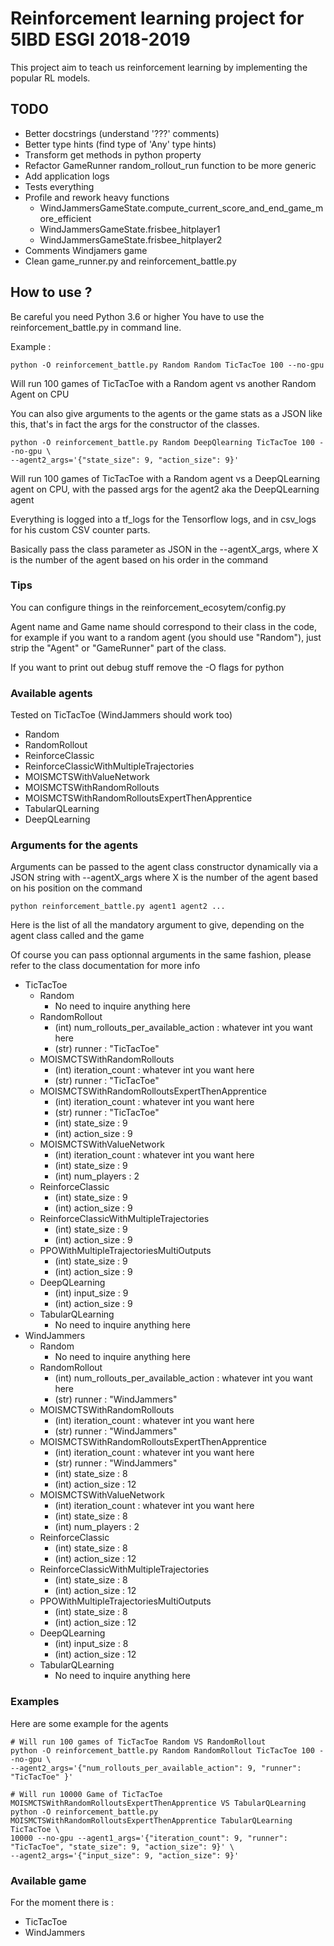 # Reinforcement learning project for 5IBD ESGI 2018-2019
This project aim to teach us reinforcement learning by implementing the popular RL models.


## TODO
- Better docstrings (understand '???' comments)
- Better type hints (find type of 'Any' type hints)
- Transform get methods in python property
- Refactor GameRunner random_rollout_run function to be more generic 
- Add application logs
- Tests everything
- Profile and rework heavy functions
  - WindJammersGameState.compute_current_score_and_end_game_more_efficient
  - WindJammersGameState.frisbee_hitplayer1
  - WindJammersGameState.frisbee_hitplayer2
- Comments Windjamers game
- Clean game_runner.py and reinforcement_battle.py


## How to use ?
Be careful you need Python 3.6 or higher
You have to use the reinforcement_battle.py in command line.

Example :

    python -O reinforcement_battle.py Random Random TicTacToe 100 --no-gpu

Will run 100 games of TicTacToe with a Random agent vs another Random Agent on CPU

You can also give arguments to the agents or the game stats as a JSON like this,
that's in fact the args for the constructor of the classes.

    python -O reinforcement_battle.py Random DeepQlearning TicTacToe 100 --no-gpu \ 
    --agent2_args='{"state_size": 9, "action_size": 9}'

Will run 100 games of TicTacToe with a Random agent vs a DeepQLearning agent on CPU,
with the passed args for the agent2 aka the DeepQLearning agent

Everything is logged into a tf_logs for the Tensorflow logs,
and in csv_logs for his custom CSV counter parts.

Basically pass the class parameter as JSON in the --agentX_args,
where X is the number of the agent based on his order in the command


### Tips
You can configure things in the reinforcement_ecosytem/config.py

Agent name and Game name should correspond to their class in the code,
for example if you want to a random agent (you should use "Random"),
just strip the "Agent" or "GameRunner" part of the class.

If you want to print out debug stuff remove the -O flags for python


### Available agents
Tested on TicTacToe (WindJammers should work too)
- Random
- RandomRollout
- ReinforceClassic
- ReinforceClassicWithMultipleTrajectories
- MOISMCTSWithValueNetwork
- MOISMCTSWithRandomRollouts 
- MOISMCTSWithRandomRolloutsExpertThenApprentice
- TabularQLearning 
- DeepQLearning


### Arguments for the agents
Arguments can be passed to the agent class constructor dynamically via a JSON string
with --agentX_args where X is the number of the agent based on his position on the command

    python reinforcement_battle.py agent1 agent2 ...

Here is the list of all the mandatory argument to give, depending on the agent class called and the game

Of course you can pass optionnal arguments in the same fashion, please refer to the class documentation for more info
- TicTacToe
    - Random
        - No need to inquire anything here
    - RandomRollout
        - (int) num_rollouts_per_available_action : whatever int you want here
        - (str) runner : "TicTacToe"
    - MOISMCTSWithRandomRollouts
        - (int) iteration_count : whatever int you want here
        - (str) runner : "TicTacToe"
    - MOISMCTSWithRandomRolloutsExpertThenApprentice
        - (int) iteration_count : whatever int you want here
        - (str) runner : "TicTacToe"
        - (int) state_size : 9
        - (int) action_size : 9
    - MOISMCTSWithValueNetwork
        - (int) iteration_count : whatever int you want here
        - (int) state_size : 9
        - (int) num_players : 2
    - ReinforceClassic
        - (int) state_size : 9
        - (int) action_size : 9
    - ReinforceClassicWithMultipleTrajectories
        - (int) state_size : 9
        - (int) action_size : 9
    - PPOWithMultipleTrajectoriesMultiOutputs
        - (int) state_size : 9
        - (int) action_size : 9
    - DeepQLearning
        - (int) input_size : 9
        - (int) action_size : 9
    - TabularQLearning
         - No need to inquire anything here
- WindJammers
    - Random
        - No need to inquire anything here
    - RandomRollout
        - (int) num_rollouts_per_available_action : whatever int you want here
        - (str) runner : "WindJammers"
    - MOISMCTSWithRandomRollouts
        - (int) iteration_count : whatever int you want here
        - (str) runner : "WindJammers"
    - MOISMCTSWithRandomRolloutsExpertThenApprentice
        - (int) iteration_count : whatever int you want here
        - (str) runner : "WindJammers"
        - (int) state_size : 8
        - (int) action_size : 12
    - MOISMCTSWithValueNetwork
        - (int) iteration_count : whatever int you want here
        - (int) state_size : 8
        - (int) num_players : 2
    - ReinforceClassic
        - (int) state_size : 8
        - (int) action_size : 12
    - ReinforceClassicWithMultipleTrajectories
        - (int) state_size : 8
        - (int) action_size : 12
    - PPOWithMultipleTrajectoriesMultiOutputs
        - (int) state_size : 8
        - (int) action_size : 12
    - DeepQLearning
        - (int) input_size : 8
        - (int) action_size : 12
    - TabularQLearning
         - No need to inquire anything here

### Examples
Here are some example for the agents

    # Will run 100 games of TicTacToe Random VS RandomRollout 
    python -O reinforcement_battle.py Random RandomRollout TicTacToe 100 --no-gpu \ 
    --agent2_args='{"num_rollouts_per_available_action": 9, "runner": "TicTacToe" }'
    
    # Will run 10000 Game of TicTacToe MOISMCTSWithRandomRolloutsExpertThenApprentice VS TabularQLearning 
    python -O reinforcement_battle.py MOISMCTSWithRandomRolloutsExpertThenApprentice TabularQLearning TicTacToe \
    10000 --no-gpu --agent1_args='{"iteration_count": 9, "runner": "TicTacToe", "state_size": 9, "action_size": 9}' \
    --agent2_args='{"input_size": 9, "action_size": 9}'


### Available game
For the moment there is :
 - TicTacToe
 - WindJammers
 